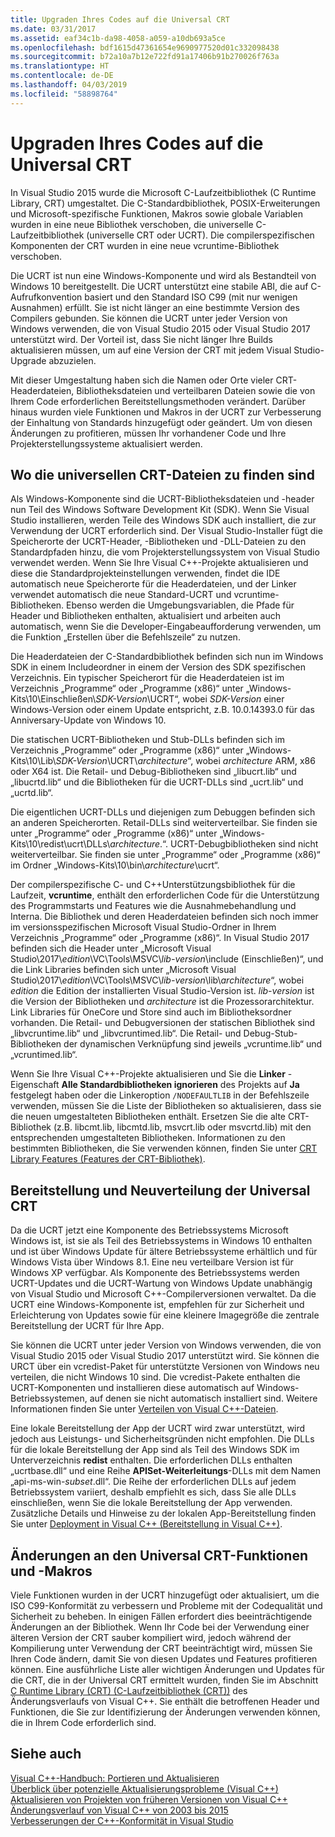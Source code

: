 ```yaml
---
title: Upgraden Ihres Codes auf die Universal CRT
ms.date: 03/31/2017
ms.assetid: eaf34c1b-da98-4058-a059-a10db693a5ce
ms.openlocfilehash: bdf1615d47361654e9690977520d01c332098438
ms.sourcegitcommit: b72a10a7b12e722fd91a17406b91b270026f763a
ms.translationtype: HT
ms.contentlocale: de-DE
ms.lasthandoff: 04/03/2019
ms.locfileid: "58898764"
---
```

# <a name="upgrade-your-code-to-the-universal-crt"></a>Upgraden Ihres Codes auf die Universal CRT

In Visual Studio 2015 wurde die Microsoft C-Laufzeitbibliothek (C Runtime Library, CRT) umgestaltet. Die C-Standardbibliothek, POSIX-Erweiterungen und Microsoft-spezifische Funktionen, Makros sowie globale Variablen wurden in eine neue Bibliothek verschoben, die universelle C-Laufzeitbibliothek (universelle CRT oder UCRT). Die compilerspezifischen Komponenten der CRT wurden in eine neue vcruntime-Bibliothek verschoben.

Die UCRT ist nun eine Windows-Komponente und wird als Bestandteil von Windows 10 bereitgestellt. Die UCRT unterstützt eine stabile ABI, die auf C-Aufrufkonvention basiert und den Standard ISO C99 (mit nur wenigen Ausnahmen) erfüllt. Sie ist nicht länger an eine bestimmte Version des Compilers gebunden. Sie können die UCRT unter jeder Version von Windows verwenden, die von Visual Studio 2015 oder Visual Studio 2017 unterstützt wird. Der Vorteil ist, dass Sie nicht länger Ihre Builds aktualisieren müssen, um auf eine Version der CRT mit jedem Visual Studio-Upgrade abzuzielen.

Mit dieser Umgestaltung haben sich die Namen oder Orte vieler CRT-Headerdateien, Bibliotheksdateien und verteilbaren Dateien sowie die von Ihrem Code erforderlichen Bereitstellungsmethoden verändert. Darüber hinaus wurden viele Funktionen und Makros in der UCRT zur Verbesserung der Einhaltung von Standards hinzugefügt oder geändert. Um von diesen Änderungen zu profitieren, müssen Ihr vorhandener Code und Ihre Projekterstellungssysteme aktualisiert werden.

## <a name="where-to-find-the-universal-crt-files"></a>Wo die universellen CRT-Dateien zu finden sind

Als Windows-Komponente sind die UCRT-Bibliotheksdateien und -header nun Teil des Windows Software Development Kit (SDK). Wenn Sie Visual Studio installieren, werden Teile des Windows SDK auch installiert, die zur Verwendung der UCRT erforderlich sind. Der Visual Studio-Installer fügt die Speicherorte der UCRT-Header, -Bibliotheken und -DLL-Dateien zu den Standardpfaden hinzu, die vom Projekterstellungssystem von Visual Studio verwendet werden. Wenn Sie Ihre Visual C++-Projekte aktualisieren und diese die Standardprojekteinstellungen verwenden, findet die IDE automatisch neue Speicherorte für die Headerdateien, und der Linker verwendet automatisch die neue Standard-UCRT und vcruntime-Bibliotheken. Ebenso werden die Umgebungsvariablen, die Pfade für Header und Bibliotheken enthalten, aktualisiert und arbeiten auch automatisch, wenn Sie die Developer-Eingabeaufforderung verwenden, um die Funktion „Erstellen über die Befehlszeile“ zu nutzen.

Die Headerdateien der C-Standardbibliothek befinden sich nun im Windows SDK in einem Includeordner in einem der Version des SDK spezifischen Verzeichnis. Ein typischer Speicherort für die Headerdateien ist im Verzeichnis „Programme“ oder „Programme (x86)“ unter „Windows-Kits\\10\\Einschließen\\_SDK-Version_\\UCRT“, wobei _SDK-Version_ einer Windows-Version oder einem Update entspricht, z.B. 10.0.14393.0 für das Anniversary-Update von Windows 10.

Die statischen UCRT-Bibliotheken und Stub-DLLs befinden sich im Verzeichnis „Programme“ oder „Programme (x86)“ unter „Windows-Kits\\10\\Lib\\_SDK-Version_\\UCRT\\_architecture_“, wobei _architecture_ ARM, x86 oder X64 ist. Die Retail- und Debug-Bibliotheken sind „libucrt.lib“ und „libucrtd.lib“ und die Bibliotheken für die UCRT-DLLs sind „ucrt.lib“ und „ucrtd.lib“.

Die eigentlichen UCRT-DLLs und diejenigen zum Debuggen befinden sich an anderen Speicherorten. Retail-DLLs sind weiterverteilbar. Sie finden sie unter „Programme“ oder „Programme (x86)“ unter „Windows-Kits\\10\\redist\\ucrt\\DLLs\\_architecture_\.“. UCRT-Debugbibliotheken sind nicht weiterverteilbar. Sie finden sie unter „Programme“ oder „Programme (x86)“ im Ordner „Windows-Kits\\10\\bin\\_architecture_\\ucrt“.

Der compilerspezifische C- und C++Unterstützungsbibliothek für die Laufzeit, **vcruntime**, enthält den erforderlichen Code für die Unterstützung des Programmstarts und Features wie die Ausnahmebehandlung und Interna. Die Bibliothek und deren Headerdateien befinden sich noch immer im versionsspezifischen Microsoft Visual Studio-Ordner in Ihrem Verzeichnis „Programme“ oder „Programme (x86)“. In Visual Studio 2017 befinden sich die Header unter „Microsoft Visual Studio\\2017\\_edition_\\VC\\Tools\\MSVC\\_lib-version_\\include (Einschließen)“, und die Link Libraries befinden sich unter „Microsoft Visual Studio\\2017\\_edition_\\VC\\Tools\\MSVC\\_lib-version_\\lib\\_architecture_“, wobei _edition_ die Edition der installierten Visual Studio-Version ist. _lib-version_ ist die Version der Bibliotheken und _architecture_ ist die Prozessorarchitektur. Link Libraries für OneCore und Store sind auch im Bibliotheksordner vorhanden. Die Retail- und Debugversionen der statischen Bibliothek sind „libvcruntime.lib“ und „libvcruntimed.lib“. Die Retail- und Debug-Stub-Bibliotheken der dynamischen Verknüpfung sind jeweils „vcruntime.lib“ und „vcruntimed.lib“.

Wenn Sie Ihre Visual C++-Projekte aktualisieren und Sie die **Linker** -Eigenschaft **Alle Standardbibliotheken ignorieren** des Projekts auf **Ja** festgelegt haben oder die Linkeroption `/NODEFAULTLIB` in der Befehlszeile verwenden, müssen Sie die Liste der Bibliotheken so aktualisieren, dass sie die neuen umgestalteten Bibliotheken enthält. Ersetzen Sie die alte CRT-Bibliothek (z.B. libcmt.lib, libcmtd.lib, msvcrt.lib oder msvcrtd.lib) mit den entsprechenden umgestalteten Bibliotheken. Informationen zu den bestimmten Bibliotheken, die Sie verwenden können, finden Sie unter [CRT Library Features (Features der CRT-Bibliothek)](../c-runtime-library/crt-library-features.md).

## <a name="deployment-and-redistribution-of-the-universal-crt"></a>Bereitstellung und Neuverteilung der Universal CRT

Da die UCRT jetzt eine Komponente des Betriebssystems Microsoft Windows ist, ist sie als Teil des Betriebssystems in Windows 10 enthalten und ist über Windows Update für ältere Betriebssysteme erhältlich und für Windows Vista über Windows 8.1. Eine neu verteilbare Version ist für Windows XP verfügbar. Als Komponente des Betriebssystems werden UCRT-Updates und die UCRT-Wartung von Windows Update unabhängig von Visual Studio und Microsoft C++-Compilerversionen verwaltet. Da die UCRT eine Windows-Komponente ist, empfehlen für zur Sicherheit und Erleichterung von Updates sowie für eine kleinere Imagegröße die zentrale Bereitstellung der UCRT für Ihre App.

Sie können die UCRT unter jeder Version von Windows verwenden, die von Visual Studio 2015 oder Visual Studio 2017 unterstützt wird. Sie können die URCT über ein vcredist-Paket für unterstützte Versionen von Windows neu verteilen, die nicht Windows 10 sind. Die vcredist-Pakete enthalten die UCRT-Komponenten und installieren diese automatisch auf Windows-Betriebssystemen, auf denen sie nicht automatisch installiert sind. Weitere Informationen finden Sie unter [Verteilen von Visual C++-Dateien](../windows/redistributing-visual-cpp-files.md).

Eine lokale Bereitstellung der App der UCRT wird zwar unterstützt, wird jedoch aus Leistungs- und Sicherheitsgründen nicht empfohlen. Die DLLs für die lokale Bereitstellung der App sind als Teil des Windows SDK im Unterverzeichnis **redist** enthalten. Die erforderlichen DLLs enthalten „ucrtbase.dll“ und eine Reihe **APISet-Weiterleitungs**-DLLs mit dem Namen „api-ms-win-_subset_.dll“. Die Reihe der erforderlichen DLLs auf jedem Betriebssystem variiert, deshalb empfiehlt es sich, dass Sie alle DLLs einschließen, wenn Sie die lokale Bereitstellung der App verwenden. Zusätzliche Details und Hinweise zu der lokalen App-Bereitstellung finden Sie unter [Deployment in Visual C++ (Bereitstellung in Visual C++)](../windows/deployment-in-visual-cpp.md).

## <a name="changes-to-the-universal-crt-functions-and-macros"></a>Änderungen an den Universal CRT-Funktionen und -Makros

Viele Funktionen wurden in der UCRT hinzugefügt oder aktualisiert, um die ISO C99-Konformität zu verbessern und Probleme mit der Codequalität und Sicherheit zu beheben. In einigen Fällen erfordert dies beeinträchtigende Änderungen an der Bibliothek. Wenn Ihr Code bei der Verwendung einer älteren Version der CRT sauber kompiliert wird, jedoch während der Kompilierung unter Verwendung der CRT beeinträchtigt wird, müssen Sie Ihren Code ändern, damit Sie von diesen Updates und Features profitieren können. Eine ausführliche Liste aller wichtigen Änderungen und Updates für die CRT, die in der Universal CRT ermittelt wurden, finden Sie im Abschnitt [C Runtime Library (CRT) (C-Laufzeitbibliothek (CRT))](visual-cpp-change-history-2003-2015.md#BK_CRT) des Änderungsverlaufs von Visual C++. Sie enthält die betroffenen Header und Funktionen, die Sie zur Identifizierung der Änderungen verwenden können, die in Ihrem Code erforderlich sind.

## <a name="see-also"></a>Siehe auch

[Visual C++-Handbuch: Portieren und Aktualisieren](visual-cpp-porting-and-upgrading-guide.md)<br/>
[Überblick über potenzielle Aktualisierungsprobleme (Visual C++)](overview-of-potential-upgrade-issues-visual-cpp.md)<br/>
[Aktualisieren von Projekten von früheren Versionen von Visual C++](upgrading-projects-from-earlier-versions-of-visual-cpp.md)<br/>
[Änderungsverlauf von Visual C++ von 2003 bis 2015](visual-cpp-change-history-2003-2015.md)<br/>
[Verbesserungen der C++-Konformität in Visual Studio](../overview/cpp-conformance-improvements.md)
